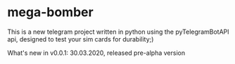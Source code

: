 # mega-bomber
 This is a new telegram project written in python using the pyTelegramBotAPI api, designed to test your sim cards for durability;)


What's new in v0.0.1:
30.03.2020, released pre-alpha version
